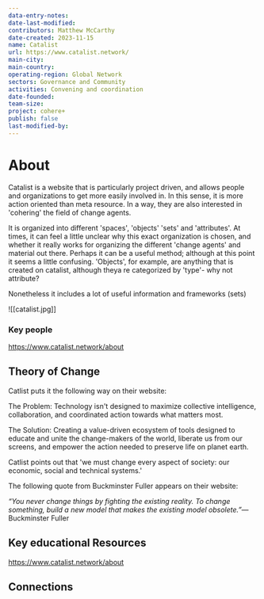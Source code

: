 ```yaml
---
data-entry-notes: 
date-last-modified: 
contributors: Matthew McCarthy
date-created: 2023-11-15
name: Catalist
url: https://www.catalist.network/
main-city: 
main-country: 
operating-region: Global Network
sectors: Governance and Community
activities: Convening and coordination
date-founded: 
team-size: 
project: cohere+
publish: false
last-modified-by:
---
```


# About 

Catalist is a website that is particularly project driven, and allows people and organizations to get more easily involved in. In this sense, it is more 
action oriented than meta resource. In a way, they are also interested in 'cohering' the field of change agents. 

It is organized into different 'spaces', 'objects' 'sets' and 'attributes'. At times, it can feel a little unclear why this exact organization is chosen, and whether it really works for organizing the different 'change agents' and material out there. Perhaps it can be a useful method; although at this point it seems a little confusing. 'Objects', for example, are anything that is created on catalist, although theya re categorized by 'type'- why not attribute? 

Nonetheless it includes a lot of useful information and frameworks (sets)

![[catalist.jpg]]

### Key people 

https://www.catalist.network/about
## Theory of Change 

Catlist puts it the following way on their website: 

The Problem: Technology isn't designed to maximize collective intelligence, collaboration, and coordinated action towards what matters most.  

The Solution: Creating a value-driven ecosystem of tools designed to educate and unite the change-makers of the world, liberate us from our screens, and empower the action needed to preserve life on planet earth. 

Catlist points out that 'we must change every aspect of society: our economic, social and technical systems.' 

The following quote from Buckminster Fuller appears on their website: 

_“You never change things by fighting the existing reality. To change something, build a new model that makes the existing model obsolete.”_― Buckminster Fuller

## Key educational Resources 

https://www.catalist.network/about
## Connections 

